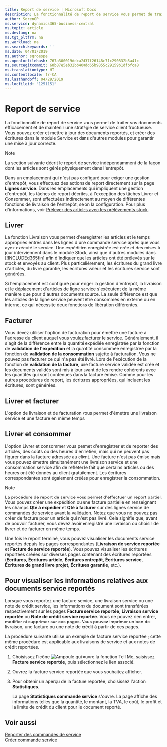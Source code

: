 ```yaml
---
title: Report de service | Microsoft Docs
description: La fonctionnalité de report de service vous permet de traiter vos documents efficacement et de maintenir une stratégie de service client fructueuse. Vous pouvez créer et mettre à jour des documents reportés, et créer des écritures dans le module Service et dans d'autres modules pour garantir une mise à jour correcte.
author: SorenGP
ms.service: dynamics365-business-central
ms.topic: article
ms.devlang: na
ms.tgt_pltfrm: na
ms.workload: na
ms.search.keywords: ''
ms.date: 04/01/2019
ms.author: sgroespe
ms.openlocfilehash: 767a300019ddca2d37f26148c71c290832b3a41c
ms.sourcegitcommit: 60b87e5eb32bb408dd65b9855c29159b1dfbfca8
ms.translationtype: HT
ms.contentlocale: fr-CA
ms.lasthandoff: 04/29/2019
ms.locfileid: "1251151"
---
```

# <a name="service-posting"></a>Report de service
La fonctionnalité de report de service vous permet de traiter vos documents efficacement et de maintenir une stratégie de service client fructueuse. Vous pouvez créer et mettre à jour des documents reportés, et créer des écritures dans le module Service et dans d'autres modules pour garantir une mise à jour correcte.  

> [!NOTE]  
>  La section suivante décrit le report de service indépendamment de la façon dont les articles sont gérés physiquement dans l'entrepôt.  
>   
>  Dans un emplacement qui n'est pas configuré pour exiger une gestion d'entrepôt, vous effectuez des actions de report directement sur la page **Lignes service**. Dans les emplacements qui impliquent une gestion d'entrepôt, les tâches de report décrites, à l'exception des tâches Livrer et Consommer, sont effectuées indirectement au moyen de différentes fonctions de livraison de l'entrepôt, selon la configuration. Pour plus d'informations, voir [Prélever des articles avec les prélèvements stock](warehouse-how-to-pick-items-with-inventory-picks.md).  

## <a name="ship"></a>Livrer  
La fonction Livraison vous permet d'enregistrer les articles et le temps appropriés entrés dans les lignes d'une commande service après que vous ayez exécuté le service. Une expédition enregistrée est crée et des mises à jour interviennent dans le module Stock, ainsi que d'autres modules dans [!INCLUDE[d365fin](includes/d365fin_md.md)] afin d'indiquer que les articles ont été prélevés sur le stock et envoyés au client. Plus particulièrement, les écritures du grand livre d'articles, du livre garantie, les écritures valeur et les écritures service sont générées.  

Si l'emplacement est configuré pour exiger la gestion d'entrepôt, la livraison et le déplacement d'articles de ligne service s'exécutent de la même manière que pour d'autres documents source. La seule différence est que les articles de la ligne service peuvent être consommés en externe ou en interne, ce qui nécessite deux fonctions de libération différentes.

## <a name="invoice"></a>Facturer  
Vous devez utiliser l'option de facturation pour émettre une facture à l'adresse du client auquel vous voulez facturer le service. Généralement, il s'agit de la différence entre la quantité expédiée enregistrée par la fonction de **validation de l'expédition** et la quantité consommée enregistrée par la fonction de **validation de la consommation** sujette à facturation. Vous ne pouvez pas facturer ce qui n'a pas été livré. Lors de l'exécution de la fonction de **validation de la facture**, une facture service validée est crée et les documents validés sont mis à jour avant de les rendre cohérents avec les quantités qui sont contenues dans la facture émise. Comme pour les autres procédures de report, les écritures appropriées, qui incluent les écritures, sont générées.  

## <a name="ship-and-invoice"></a>Livrer et facturer  
L'option de livraison et de facturation vous permet d'émettre une livraison service et une facture en même temps.  

## <a name="ship-and-consume"></a>Livrer et consommer  
L'option Livrer et consommer vous permet d'enregistrer et de reporter des articles, des coûts ou des heures d'entretien, mais qui ne peuvent pas figurer dans la facture adressée au client. Une facture n'est pas émise mais vous pouvez émettre simultanément une livraison service et une consommation service afin de refléter le fait que certains articles ou des heures ont été donnés au client gratuitement. Les écritures correspondantes sont également créées pour enregistrer la consommation.  

> [!NOTE]  
>  La procédure de report de service vous permet d'effectuer un report partiel. Vous pouvez créer une expédition ou une facture partielle en renseignant les champs **Qté à expédier** et **Qté à facturer** sur des lignes service de commandes de service avant la validation. Notez que vous ne pouvez pas créer de facture pour un article qui n'est pas livré. Cela signifie que, avant de pouvoir facturer, vous devez avoir enregistré une livraison ou choisir de livrer et de facturer en même temps.  

Une fois le report terminé, vous pouvez visualiser les documents service reportés depuis les pages correspondantes (**Livraison de service reportée** et **Facture de service reportée**). Vous pouvez visualiser les écritures reportées créées sur diverses pages contenant des écritures reportées (**Écritures**, **Écritures article**, **Écritures entrepôt**, **Écritures service**, **Écritures de grand livre projet**, **Écritures garantie**, etc.).  

## <a name="to-view-information-about-a-posted-service-document"></a>Pour visualiser les informations relatives aux documents service reportés  
Lorsque vous reportez une facture service, une livraison service ou une note de crédit service, les informations du document sont transférées respectivement sur les pages **Facture service reportée**, **Livraison service reportée** ou **Note de crédit service reportée**. Vous ne pouvez rien entrer, modifier ni supprimer sur ces pages. Vous pouvez imprimer un bon de livraison, une facture ou une note de crédit à partir de ces pages.  

La procédure suivante utilise un exemple de facture service reportée ; cette même procédure est applicable aux livraisons de service et aux notes de crédit reportées.  

1. Choisissez l'icône ![Ampoule qui ouvre la fonction Tell Me](media/ui-search/search_small.png "Dites-moi ce que vous voulez faire"), saisissez **Facture service reportée**, puis sélectionnez le lien associé.  
2. Ouvrez la facture service reportée que vous souhaitez afficher.  
3. Pour obtenir un aperçu de la facture reportée, choisissez l'action **Statistiques**.  

    La page **Statistiques commande service** s'ouvre. La page affiche des informations telles que la quantité, le montant, la TVA, le coût, le profit et la limite de crédit du client pour le document reporté.

## <a name="see-also"></a>Voir aussi  
[Reporter des commandes de service](service-how-to-post-service-orders.md)   
[Créer commande service](service-how-to-create-service-orders.md)
